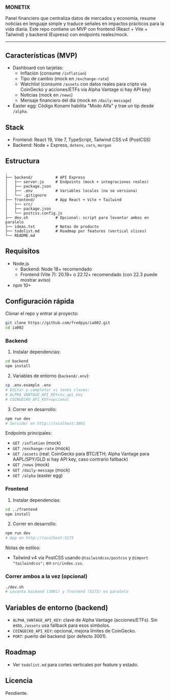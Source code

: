 ### MONETIX

Panel financiero que centraliza datos de mercados y economía, resume noticias en lenguaje simple y traduce señales en impactos prácticos para la vida diaria. Este repo contiene un MVP con frontend (React + Vite + Tailwind) y backend (Express) con endpoints reales/mock.

---

## Características (MVP)
- Dashboard con tarjetas:
  - Inflación (consume `/inflation`)
  - Tipo de cambio (mock en `/exchange-rate`)
  - Watchlist (consume `/assets` con datos reales para cripto vía CoinGecko y acciones/ETFs vía Alpha Vantage si hay API key)
  - Noticias (mock en `/news`)
  - Mensaje financiero del día (mock en `/daily-message`)
- Easter egg: Código Konami habilita "Modo Alfa" y trae un tip desde `/alpha`.

## Stack
- Frontend: React 19, Vite 7, TypeScript, Tailwind CSS v4 (PostCSS)
- Backend: Node + Express, `dotenv`, `cors`, `morgan`

## Estructura
```
.
├── backend/          # API Express
│   ├── server.js     # Endpoints (mock + integraciones reales)
│   ├── package.json
│   ├── .env          # Variables locales (no se versiona)
│   └── .gitignore
├── frontend/         # App React + Vite + Tailwind
│   ├── src/
│   ├── package.json
│   └── postcss.config.js
├── dev.sh            # Opcional: script para levantar ambos en paralelo
├── ideas.txt         # Notas de producto
├── todolist.md       # Roadmap por features (vertical slices)
└── README.md
```

## Requisitos
- Node.js
  - Backend: Node 18+ recomendado
  - Frontend (Vite 7): 20.19+ o 22.12+ recomendado (con 22.3 puede mostrar aviso)
- npm 10+

## Configuración rápida
Clonar el repo y entrar al proyecto:
```bash
git clone https://github.com/fredpyo/ia002.git
cd ia002
```

### Backend
1) Instalar dependencias:
```bash
cd backend
npm install
```
2) Variables de entorno (`backend/.env`):
```bash
cp .env.example .env
# Editar y completar si tenés claves:
# ALPHA_VANTAGE_API_KEY=tu_api_key
# COINGECKO_API_KEY=opcional
```
3) Correr en desarrollo:
```bash
npm run dev
# Servidor en http://localhost:3001
```

Endpoints principales:
- `GET /inflation` (mock)
- `GET /exchange-rate` (mock)
- `GET /assets` (real: CoinGecko para BTC/ETH; Alpha Vantage para AAPL/SPY/GLD si hay API key, caso contrario fallback)
- `GET /news` (mock)
- `GET /daily-message` (mock)
- `GET /alpha` (easter egg)

### Frontend
1) Instalar dependencias:
```bash
cd ../frontend
npm install
```
2) Correr en desarrollo:
```bash
npm run dev
# App en http://localhost:5173
```

Notas de estilos:
- Tailwind v4 vía PostCSS usando `@tailwindcss/postcss` y `@import "tailwindcss";` en `src/index.css`.

### Correr ambos a la vez (opcional)
```bash
./dev.sh
# Levanta backend (3001) y frontend (5173) en paralelo
```

## Variables de entorno (backend)
- `ALPHA_VANTAGE_API_KEY`: clave de Alpha Vantage (acciones/ETFs). Sin esto, `/assets` usa fallback para esos símbolos.
- `COINGECKO_API_KEY`: opcional, mejora límites de CoinGecko.
- `PORT`: puerto del backend (por defecto 3001).

## Roadmap
- Ver `todolist.md` para cortes verticales por feature y estado.

## Licencia
Pendiente.
